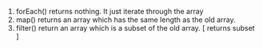 
1. forEach() returns nothing. It just iterate through the array
2. map() returns an array which has the same length as the old array. 
3. filter() return an array which is a subset of the old array. [ returns subset ] 
